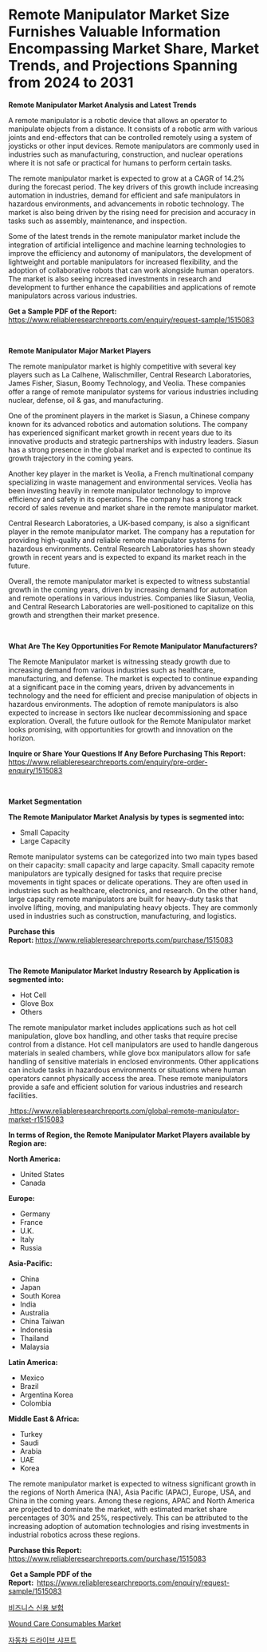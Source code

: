 <p><h1>Remote Manipulator Market Size Furnishes Valuable Information Encompassing Market Share, Market Trends, and Projections Spanning from 2024 to 2031</h1></p><p><strong>Remote Manipulator Market Analysis and Latest Trends</strong></p>
<p><p>A remote manipulator is a robotic device that allows an operator to manipulate objects from a distance. It consists of a robotic arm with various joints and end-effectors that can be controlled remotely using a system of joysticks or other input devices. Remote manipulators are commonly used in industries such as manufacturing, construction, and nuclear operations where it is not safe or practical for humans to perform certain tasks.</p><p>The remote manipulator market is expected to grow at a CAGR of 14.2% during the forecast period. The key drivers of this growth include increasing automation in industries, demand for efficient and safe manipulators in hazardous environments, and advancements in robotic technology. The market is also being driven by the rising need for precision and accuracy in tasks such as assembly, maintenance, and inspection.</p><p>Some of the latest trends in the remote manipulator market include the integration of artificial intelligence and machine learning technologies to improve the efficiency and autonomy of manipulators, the development of lightweight and portable manipulators for increased flexibility, and the adoption of collaborative robots that can work alongside human operators. The market is also seeing increased investments in research and development to further enhance the capabilities and applications of remote manipulators across various industries.</p></p>
<p><strong>Get a Sample PDF of the Report:&nbsp;</strong> <a href="https://www.reliableresearchreports.com/enquiry/request-sample/1515083">https://www.reliableresearchreports.com/enquiry/request-sample/1515083</a></p>
<p>&nbsp;</p>
<p><strong>Remote Manipulator Major Market Players</strong></p>
<p><p>The remote manipulator market is highly competitive with several key players such as La Calhene, Walischmiller, Central Research Laboratories, James Fisher, Siasun, Boomy Technology, and Veolia. These companies offer a range of remote manipulator systems for various industries including nuclear, defense, oil & gas, and manufacturing.</p><p>One of the prominent players in the market is Siasun, a Chinese company known for its advanced robotics and automation solutions. The company has experienced significant market growth in recent years due to its innovative products and strategic partnerships with industry leaders. Siasun has a strong presence in the global market and is expected to continue its growth trajectory in the coming years.</p><p>Another key player in the market is Veolia, a French multinational company specializing in waste management and environmental services. Veolia has been investing heavily in remote manipulator technology to improve efficiency and safety in its operations. The company has a strong track record of sales revenue and market share in the remote manipulator market.</p><p>Central Research Laboratories, a UK-based company, is also a significant player in the remote manipulator market. The company has a reputation for providing high-quality and reliable remote manipulator systems for hazardous environments. Central Research Laboratories has shown steady growth in recent years and is expected to expand its market reach in the future.</p><p>Overall, the remote manipulator market is expected to witness substantial growth in the coming years, driven by increasing demand for automation and remote operations in various industries. Companies like Siasun, Veolia, and Central Research Laboratories are well-positioned to capitalize on this growth and strengthen their market presence.</p></p>
<p>&nbsp;</p>
<p><strong>What Are The Key Opportunities For Remote Manipulator Manufacturers?</strong></p>
<p><p>The Remote Manipulator market is witnessing steady growth due to increasing demand from various industries such as healthcare, manufacturing, and defense. The market is expected to continue expanding at a significant pace in the coming years, driven by advancements in technology and the need for efficient and precise manipulation of objects in hazardous environments. The adoption of remote manipulators is also expected to increase in sectors like nuclear decommissioning and space exploration. Overall, the future outlook for the Remote Manipulator market looks promising, with opportunities for growth and innovation on the horizon.</p></p>
<p><strong>Inquire or Share Your Questions If Any Before Purchasing This Report:</strong> <a href="https://www.reliableresearchreports.com/enquiry/pre-order-enquiry/1515083">https://www.reliableresearchreports.com/enquiry/pre-order-enquiry/1515083</a></p>
<p>&nbsp;</p>
<p><strong>Market Segmentation</strong></p>
<p><strong>The Remote Manipulator Market Analysis by types is segmented into:</strong></p>
<p><ul><li>Small Capacity</li><li>Large Capacity</li></ul></p>
<p><p>Remote manipulator systems can be categorized into two main types based on their capacity: small capacity and large capacity. Small capacity remote manipulators are typically designed for tasks that require precise movements in tight spaces or delicate operations. They are often used in industries such as healthcare, electronics, and research. On the other hand, large capacity remote manipulators are built for heavy-duty tasks that involve lifting, moving, and manipulating heavy objects. They are commonly used in industries such as construction, manufacturing, and logistics.</p></p>
<p><strong>Purchase this Report:&nbsp;</strong><a href="https://www.reliableresearchreports.com/purchase/1515083">https://www.reliableresearchreports.com/purchase/1515083</a></p>
<p>&nbsp;</p>
<p><strong>The Remote Manipulator Market Industry Research by Application is segmented into:</strong></p>
<p><ul><li>Hot Cell</li><li>Glove Box</li><li>Others</li></ul></p>
<p><p>The remote manipulator market includes applications such as hot cell manipulation, glove box handling, and other tasks that require precise control from a distance. Hot cell manipulators are used to handle dangerous materials in sealed chambers, while glove box manipulators allow for safe handling of sensitive materials in enclosed environments. Other applications can include tasks in hazardous environments or situations where human operators cannot physically access the area. These remote manipulators provide a safe and efficient solution for various industries and research facilities.</p></p>
<p><a href="https://www.reliableresearchreports.com/global-remote-manipulator-market-r1515083">&nbsp;https://www.reliableresearchreports.com/global-remote-manipulator-market-r1515083</a></p>
<p><strong>In terms of Region, the Remote Manipulator Market Players available by Region are:</strong></p>
<p>
    <p> <strong> North America: </strong>
        <ul>
            <li>United States</li>
            <li>Canada</li>
        </ul>
        </p> 
    <p> <strong> Europe: </strong>
        <ul>
            <li>Germany</li>
            <li>France</li>
            <li>U.K.</li>
            <li>Italy</li>
            <li>Russia</li>
        </ul>
        </p> 
    <p> <strong> Asia-Pacific: </strong>
        <ul>
            <li>China</li>
            <li>Japan</li>
            <li>South Korea</li>
            <li>India</li>
            <li>Australia</li>
            <li>China Taiwan</li>
            <li>Indonesia</li>
            <li>Thailand</li>
            <li>Malaysia</li>
        </ul>
        </p> 
    <p> <strong> Latin America: </strong>
        <ul>
            <li>Mexico</li>
            <li>Brazil</li>
            <li>Argentina Korea</li>
            <li>Colombia</li>
        </ul>
        </p> 
    <p> <strong> Middle East & Africa: </strong>
        <ul>
            <li>Turkey</li>
            <li>Saudi</li>
            <li>Arabia</li>
            <li>UAE</li>
            <li>Korea</li>
        </ul>
    </p>
    </p>
<p><p>The remote manipulator market is expected to witness significant growth in the regions of North America (NA), Asia Pacific (APAC), Europe, USA, and China in the coming years. Among these regions, APAC and North America are projected to dominate the market, with estimated market share percentages of 30% and 25%, respectively. This can be attributed to the increasing adoption of automation technologies and rising investments in industrial robotics across these regions.</p></p>
<p><strong>Purchase this Report: </strong><a href="https://www.reliableresearchreports.com/purchase/1515083">https://www.reliableresearchreports.com/purchase/1515083</a></p>
<p>&nbsp;<strong>Get a Sample PDF of the Report:&nbsp;&nbsp;</strong><a href="https://www.reliableresearchreports.com/enquiry/request-sample/1515083">https://www.reliableresearchreports.com/enquiry/request-sample/1515083</a></p>
<p><strong></strong></p>
<p><p><a href="https://medium.com/@jonatanjast1928/%EB%B9%84%EC%A6%88%EB%8B%88%EC%8A%A4-%EC%8B%A0%EC%9A%A9-%EB%B3%B4%ED%97%98-%EC%8B%9C%EC%9E%A5-%EA%B7%9C%EB%AA%A8-%EC%97%B0%ED%8F%89%EA%B7%A0-%EC%84%B1%EC%9E%A5%EB%A5%A0-2024-2030%EB%85%84-%ED%8A%B8%EB%A0%8C%EB%93%9C-60987aff54bb">비즈니스 신용 보험</a></p><p><a href="https://frill-swim-3cd.notion.site/Wound-Care-Consumables-Market-Competitive-Analysis-Market-Trends-and-Forecast-to-2031-e8a32a9160154d81802a27a6e469ce9a">Wound Care Consumables Market</a></p><p><a href="https://medium.com/@juddmetz/%EC%9E%90%EB%8F%99%EC%B0%A8-%EB%93%9C%EB%9D%BC%EC%9D%B4%EB%B8%8C-%EC%83%A4%ED%94%84%ED%8A%B8-%EC%8B%9C%EC%9E%A5-%EB%B6%84%EC%84%9D-%EC%97%B0%ED%8F%89%EA%B7%A0-%EC%84%B1%EC%9E%A5%EB%A5%A0-%EC%8B%9C%EC%9E%A5-%EC%84%B8%EB%B6%84%ED%99%94-%EB%B0%8F-%EA%B8%80%EB%A1%9C%EB%B2%8C-%EC%82%B0%EC%97%85-%EA%B0%9C%EC%9A%94-585cfae3a317">자동차 드라이브 샤프트</a></p></p>